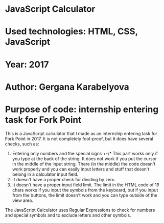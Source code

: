 # JavaScript Calculator
# Used technologies: HTML, CSS, JavaScript
# Year: 2017
# Author: Gergana Karabelyova
# Purpose of code: internship entering task for Fork Point

This is a JavaScript calculator that I made as an internship entering task for Fork Point in 2017. 
It is not completely fool-proof, but it does have several checks, such as:
1. Entering only numbers and the special signs +-/* This part works only if you type at the back of the string. It does not work
   if you put the cursor in the middle of the input string. There (in the middle) the code doesn't work properly and you can easily
   input letters and stuff that doesn't belong in a calculator input field.
2. It doesn't have a proper check for dividing by zero.
3. It doesn't have a proper input field limit. The limit in the HTML code of 19 chars works if you input the symbols from the keyboard,
   but if you input from the buttons, the limit doesn't work and you can type outside of the view area.
   
The JavaScript Calculator uses Regular Expressions to check for numbers and special symbols and to exclude letters and other symbols.
